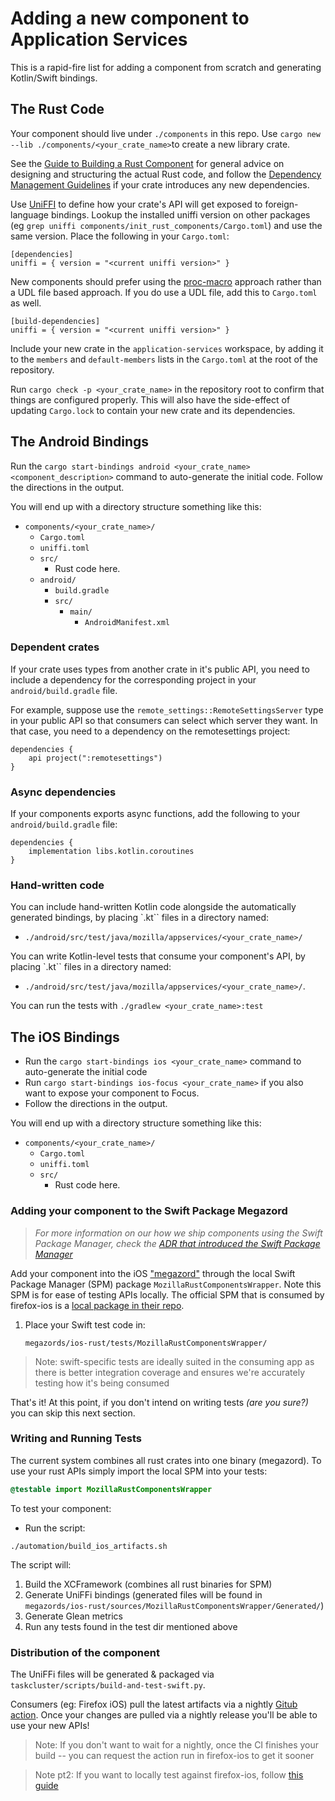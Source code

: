 # Adding a new component to Application Services

This is a rapid-fire list for adding a component from scratch and generating Kotlin/Swift bindings.

## The Rust Code

Your component should live under `./components` in this repo.
Use `cargo new --lib ./components/<your_crate_name>`to create a new library crate.

See the [Guide to Building a Rust Component](./building-a-rust-component.md) for general
advice on designing and structuring the actual Rust code, and follow the
[Dependency Management Guidelines](../dependency-management.md) if your crate
introduces any new dependencies.

Use [UniFFI](https://mozilla.github.io/uniffi-rs/) to define how your crate's
API will get exposed to foreign-language bindings. Lookup the installed uniffi
version on other packages (eg `grep uniffi
components/init_rust_components/Cargo.toml`) and use the same version. Place
the following in your `Cargo.toml`:

```
[dependencies]
uniffi = { version = "<current uniffi version>" }
```

New components should prefer using the
[proc-macro](https://mozilla.github.io/uniffi-rs/latest/proc_macro/index.html) approach rather than
a UDL file based approach.  If you do use a UDL file, add this to `Cargo.toml` as well.

```
[build-dependencies]
uniffi = { version = "<current uniffi version>" }
```

Include your new crate in the `application-services` workspace, by adding
it to the `members` and `default-members` lists in the `Cargo.toml` at
the root of the repository.

Run `cargo check -p <your_crate_name>` in the repository root to confirm that
things are configured properly. This will also have the side-effect of updating
`Cargo.lock` to contain your new crate and its dependencies.


## The Android Bindings

Run the `cargo start-bindings android <your_crate_name> <component_description>` command to auto-generate the initial code.  Follow the directions in the output.

You will end up with a directory structure something like this:

* `components/<your_crate_name>/`
    * `Cargo.toml`
    * `uniffi.toml`
    * `src/`
        * Rust code here.
    * `android/`
        * `build.gradle`
        * `src/`
          * `main/`
              * `AndroidManifest.xml`

### Dependent crates

If your crate uses types from another crate in it's public API, you need to include a dependency for
the corresponding project in your `android/build.gradle` file.

For example, suppose use the `remote_settings::RemoteSettingsServer` type in your public API so that
consumers can select which server they want.  In that case, you need to a dependency on the
remotesettings project:

```
dependencies {
    api project(":remotesettings")
}
```

### Async dependencies

If your components exports async functions, add the following to your `android/build.gradle` file:

```
dependencies {
    implementation libs.kotlin.coroutines
}
```

### Hand-written code

You can include hand-written Kotlin code alongside the automatically
generated bindings, by placing `.kt`` files in a directory named:
* `./android/src/test/java/mozilla/appservices/<your_crate_name>/`

You can write Kotlin-level tests that consume your component's API,
by placing `.kt`` files in a directory named:
* `./android/src/test/java/mozilla/appservices/<your_crate_name>/`.

You can run the tests with `./gradlew <your_crate_name>:test`

## The iOS Bindings

* Run the `cargo start-bindings ios <your_crate_name>` command to auto-generate the initial code
* Run `cargo start-bindings ios-focus <your_crate_name>` if you also want to expose your component to Focus.
* Follow the directions in the output.


You will end up with a directory structure something like this:

* `components/<your_crate_name>/`
    * `Cargo.toml`
    * `uniffi.toml`
    * `src/`
        * Rust code here.

### Adding your component to the Swift Package Megazord

> *For more information on our how we ship components using the Swift Package Manager, check the [ADR that introduced the Swift Package Manager](../adr/0003-swift-packaging.md)*

Add your component into the iOS ["megazord"](../design/megazords.md) through the local Swift Package Manager (SPM) package `MozillaRustComponentsWrapper`. Note this SPM is for ease of testing APIs locally. The official SPM that is consumed by firefox-ios is a [local package in their repo](https://github.com/mozilla-mobile/firefox-ios/tree/main/MozillaRustComponents).


1. Place your Swift test code in:
   ```
   megazords/ios-rust/tests/MozillaRustComponentsWrapper/
   ```

> Note: swift-specific tests are ideally suited in the consuming app as there is better integration coverage and ensures we're accurately testing how it's being consumed

That's it! At this point, if you don't intend on writing tests _(are you sure?)_ you can skip this next section.

### Writing and Running Tests

The current system combines all rust crates into one binary (megazord). To use your rust APIs simply
import the local SPM into your tests:

```swift
@testable import MozillaRustComponentsWrapper
```

To test your component:

- Run the script:

```
./automation/build_ios_artifacts.sh
```

The script will:
1. Build the XCFramework (combines all rust binaries for SPM)
2. Generate UniFFi bindings (generated files will be found in `megazords/ios-rust/sources/MozillaRustComponentsWrapper/Generated/`)
3. Generate Glean metrics
4. Run any tests found in the test dir mentioned above


### Distribution of the component

The UniFFi files will be generated & packaged via `taskcluster/scripts/build-and-test-swift.py`.

Consumers (eg: Firefox iOS) pull the latest artifacts via a nightly [Gitub action](https://github.com/mozilla-mobile/firefox-ios/actions/workflows/update-appservices-nightly.yml). Once your changes are pulled via a nightly release you'll be able to use your new APIs!

> Note: If you don't want to wait for a nightly, once the CI finishes your build -- you can request the action run in firefox-ios to get it sooner

> Note pt2: If you want to locally test against firefox-ios, follow [this guide](https://github.com/mozilla/application-services/blob/main/docs/howtos/locally-published-components-in-firefox-ios.md)
